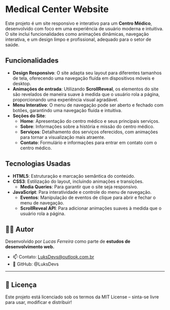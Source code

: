 # Medical Center Website

Este projeto é um site responsivo e interativo para um **Centro Médico**, desenvolvido com foco em uma experiência de usuário moderna e intuitiva. O site inclui funcionalidades como animações dinâmicas, navegação interativa, e um design limpo e profissional, adequado para o setor de saúde.

## Funcionalidades

- **Design Responsivo**: O site adapta seu layout para diferentes tamanhos de tela, oferecendo uma navegação fluída em dispositivos móveis e desktop.
- **Animações de entrada**: Utilizando **ScrollReveal**, os elementos do site são revelados de maneira suave à medida que o usuário rola a página, proporcionando uma experiência visual agradável.
- **Menu Interativo**: O menu de navegação pode ser aberto e fechado com botões, garantindo uma navegação fluída e intuitiva.
- **Seções do Site**:
  - **Home**: Apresentação do centro médico e seus principais serviços.
  - **Sobre**: Informações sobre a história e missão do centro médico.
  - **Serviços**: Detalhamento dos serviços oferecidos, com animações para tornar a visualização mais atraente.
  - **Contato**: Formulário e informações para entrar em contato com o centro médico.

## Tecnologias Usadas

- **HTML5**: Estruturação e marcação semântica do conteúdo.
- **CSS3**: Estilização do layout, incluindo animações e transições.
  - **Media Queries**: Para garantir que o site seja responsivo.
- **JavaScript**: Para interatividade e controle do menu de navegação.
  - **Eventos**: Manipulação de eventos de clique para abrir e fechar o menu de navegação.
  - **ScrollReveal API**: Para adicionar animações suaves à medida que o usuário rola a página.


## 🧑‍💻 Autor

Desenvolvido por *Lucas Ferreira* como parte de **estudos de desenvolvimento web.**
- 📫 Contato: LuksDevs@outlook.com.br
- 🔗 GitHub: @LuksDevs

---

## 📄 Licença
Este projeto está licenciado sob os termos da MIT License – sinta-se livre para usar, modificar e distribuir!

